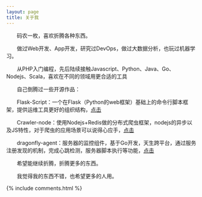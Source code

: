 ```yaml
---
layout: page
title: 关于我 
---
```


　　码农一枚，喜欢折腾各种东西。

　　做过Web开发、App开发，研究过DevOps，做过大数据分析，也玩过机器学习。

　　从PHP入门编程，先后陆续接触Javascript、Python、Java、Go、Nodejs、Scala，喜欢在不同的领域用更合适的工具


　　自己倒腾过一些开源作品：

　　Flask-Script：一个在Flask（Python的web框架）基础上的命令行脚本框架，提供运维工具更好的组织结构，[点击](https://github.com/ueffort/Flask-Script)

　　Crawler-node：使用Nodejs+Redis做的分布式爬虫框架，nodejs的异步以及JS特性，对于爬虫的应用场景可以说得心应手，[点击](https://github.com/ueffort/Crawler-node)

　　dragonfly-agent：服务器的监控组件，基于Go开发，天生跨平台，通过服务注册发现的机制，完成心跳检测，服务器脚本执行等功能，[点击](https://github.com/ueffort/dragonfly-agent)
　　

　　希望能继续折腾，折腾更多的东西。

　　我觉得我的东西不错，也希望更多的人用。


{% include comments.html %}



